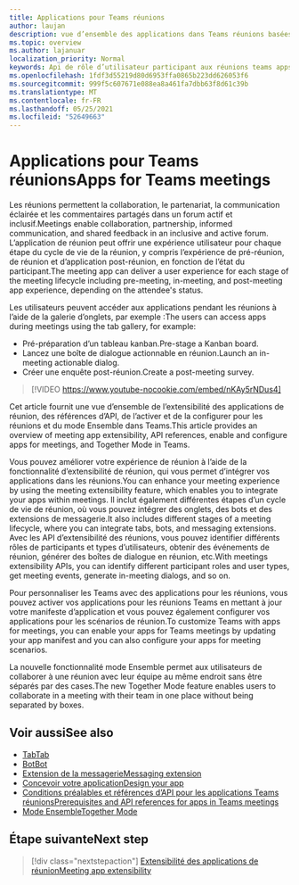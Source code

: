 ```yaml
---
title: Applications pour Teams réunions
author: laujan
description: vue d’ensemble des applications dans Teams réunions basées sur le rôle des participants et des utilisateurs
ms.topic: overview
ms.author: lajanuar
localization_priority: Normal
keywords: Api de rôle d’utilisateur participant aux réunions teams apps
ms.openlocfilehash: 1fdf3d55219d80d6953ffa0865b223dd626053f6
ms.sourcegitcommit: 999f5c607671e088ea8a461fa7dbb63f8d61c39b
ms.translationtype: MT
ms.contentlocale: fr-FR
ms.lasthandoff: 05/25/2021
ms.locfileid: "52649663"
---
```

# <a name="apps-for-teams-meetings"></a><span data-ttu-id="a8aa6-104">Applications pour Teams réunions</span><span class="sxs-lookup"><span data-stu-id="a8aa6-104">Apps for Teams meetings</span></span>

<span data-ttu-id="a8aa6-105">Les réunions permettent la collaboration, le partenariat, la communication éclairée et les commentaires partagés dans un forum actif et inclusif.</span><span class="sxs-lookup"><span data-stu-id="a8aa6-105">Meetings enable collaboration, partnership, informed communication, and shared feedback in an inclusive and active forum.</span></span> <span data-ttu-id="a8aa6-106">L’application de réunion peut offrir une expérience utilisateur pour chaque étape du cycle de vie de la réunion, y compris l’expérience de pré-réunion, de réunion et d’application post-réunion, en fonction de l’état du participant.</span><span class="sxs-lookup"><span data-stu-id="a8aa6-106">The meeting app can deliver a user experience for each stage of the meeting lifecycle including pre-meeting, in-meeting, and post-meeting app experience, depending on the attendee's status.</span></span>

<span data-ttu-id="a8aa6-107">Les utilisateurs peuvent accéder aux applications pendant les réunions à l’aide de la galerie d’onglets, par exemple :</span><span class="sxs-lookup"><span data-stu-id="a8aa6-107">The users can access apps during meetings using the tab gallery, for example:</span></span>

* <span data-ttu-id="a8aa6-108">Pré-préparation d’un tableau kanban.</span><span class="sxs-lookup"><span data-stu-id="a8aa6-108">Pre-stage a Kanban board.</span></span>
* <span data-ttu-id="a8aa6-109">Lancez une boîte de dialogue actionnable en réunion.</span><span class="sxs-lookup"><span data-stu-id="a8aa6-109">Launch an in-meeting actionable dialog.</span></span>
* <span data-ttu-id="a8aa6-110">Créer une enquête post-réunion.</span><span class="sxs-lookup"><span data-stu-id="a8aa6-110">Create a post-meeting survey.</span></span>

> [!VIDEO https://www.youtube-nocookie.com/embed/nKAy5rNDus4]

<span data-ttu-id="a8aa6-111">Cet article fournit une vue d’ensemble de l’extensibilité des applications de réunion, des références d’API, de l’activer et de la configurer pour les réunions et du mode Ensemble dans Teams.</span><span class="sxs-lookup"><span data-stu-id="a8aa6-111">This article provides an overview of meeting app extensibility, API references, enable and configure apps for meetings, and Together Mode in Teams.</span></span>

<span data-ttu-id="a8aa6-112">Vous pouvez améliorer votre expérience de réunion à l’aide de la fonctionnalité d’extensibilité de réunion, qui vous permet d’intégrer vos applications dans les réunions.</span><span class="sxs-lookup"><span data-stu-id="a8aa6-112">You can enhance your meeting experience by using the meeting extensibility feature, which enables you to integrate your apps within meetings.</span></span> <span data-ttu-id="a8aa6-113">Il inclut également différentes étapes d’un cycle de vie de réunion, où vous pouvez intégrer des onglets, des bots et des extensions de messagerie.</span><span class="sxs-lookup"><span data-stu-id="a8aa6-113">It also includes different stages of a meeting lifecycle, where you can integrate tabs, bots, and messaging extensions.</span></span> <span data-ttu-id="a8aa6-114">Avec les API d’extensibilité des réunions, vous pouvez identifier différents rôles de participants et types d’utilisateurs, obtenir des événements de réunion, générer des boîtes de dialogue en réunion, etc.</span><span class="sxs-lookup"><span data-stu-id="a8aa6-114">With meetings extensibility APIs, you can identify different participant roles and user types, get meeting events, generate in-meeting dialogs, and so on.</span></span>

<span data-ttu-id="a8aa6-115">Pour personnaliser les Teams avec des applications pour les réunions, vous pouvez activer vos applications pour les réunions Teams en mettant à jour votre manifeste d’application et vous pouvez également configurer vos applications pour les scénarios de réunion.</span><span class="sxs-lookup"><span data-stu-id="a8aa6-115">To customize Teams with apps for meetings, you can enable your apps for Teams meetings by updating your app manifest and you can also configure your apps for meeting scenarios.</span></span>

<span data-ttu-id="a8aa6-116">La nouvelle fonctionnalité mode Ensemble permet aux utilisateurs de collaborer à une réunion avec leur équipe au même endroit sans être séparés par des cases.</span><span class="sxs-lookup"><span data-stu-id="a8aa6-116">The new Together Mode feature enables users to collaborate in a meeting with their team in one place without being separated by boxes.</span></span>

## <a name="see-also"></a><span data-ttu-id="a8aa6-117">Voir aussi</span><span class="sxs-lookup"><span data-stu-id="a8aa6-117">See also</span></span>

* [<span data-ttu-id="a8aa6-118">Tab</span><span class="sxs-lookup"><span data-stu-id="a8aa6-118">Tab</span></span>](../tabs/what-are-tabs.md#understand-how-tabs-work)
* [<span data-ttu-id="a8aa6-119">Bot</span><span class="sxs-lookup"><span data-stu-id="a8aa6-119">Bot</span></span>](../bots/what-are-bots.md)
* [<span data-ttu-id="a8aa6-120">Extension de la messagerie</span><span class="sxs-lookup"><span data-stu-id="a8aa6-120">Messaging extension</span></span>](../messaging-extensions/what-are-messaging-extensions.md)
* [<span data-ttu-id="a8aa6-121">Concevoir votre application</span><span class="sxs-lookup"><span data-stu-id="a8aa6-121">Design your app</span></span>](../apps-in-teams-meetings/design/designing-apps-in-meetings.md)
* [<span data-ttu-id="a8aa6-122">Conditions préalables et références d’API pour les applications Teams réunions</span><span class="sxs-lookup"><span data-stu-id="a8aa6-122">Prerequisites and API references for apps in Teams meetings</span></span>](create-apps-for-teams-meetings.md)
* [<span data-ttu-id="a8aa6-123">Mode Ensemble</span><span class="sxs-lookup"><span data-stu-id="a8aa6-123">Together Mode</span></span>](~/apps-in-teams-meetings/teams-together-mode.md)

## <a name="next-step"></a><span data-ttu-id="a8aa6-124">Étape suivante</span><span class="sxs-lookup"><span data-stu-id="a8aa6-124">Next step</span></span>

> [!div class="nextstepaction"]
> [<span data-ttu-id="a8aa6-125">Extensibilité des applications de réunion</span><span class="sxs-lookup"><span data-stu-id="a8aa6-125">Meeting app extensibility</span></span>](meeting-app-extensibility.md)
